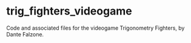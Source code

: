 # trig_fighters_videogame
Code and associated files for the videogame Trigonometry Fighters, by Dante Falzone.
